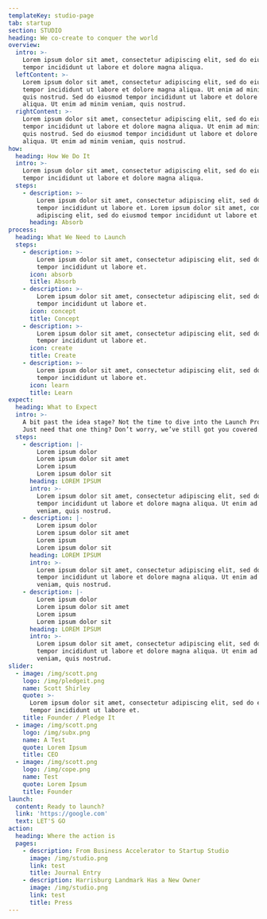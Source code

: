 ```yaml
---
templateKey: studio-page
tab: startup
section: STUDIO
heading: We co-create to conquer the world
overview:
  intro: >-
    Lorem ipsum dolor sit amet, consectetur adipiscing elit, sed do eiusmod
    tempor incididunt ut labore et dolore magna aliqua.
  leftContent: >-
    Lorem ipsum dolor sit amet, consectetur adipiscing elit, sed do eiusmod
    tempor incididunt ut labore et dolore magna aliqua. Ut enim ad minim veniam,
    quis nostrud. Sed do eiusmod tempor incididunt ut labore et dolore magna
    aliqua. Ut enim ad minim veniam, quis nostrud.
  rightContent: >-
    Lorem ipsum dolor sit amet, consectetur adipiscing elit, sed do eiusmod
    tempor incididunt ut labore et dolore magna aliqua. Ut enim ad minim veniam,
    quis nostrud. Sed do eiusmod tempor incididunt ut labore et dolore magna
    aliqua. Ut enim ad minim veniam, quis nostrud.
how:
  heading: How We Do It
  intro: >-
    Lorem ipsum dolor sit amet, consectetur adipiscing elit, sed do eiusmod
    tempor incididunt ut labore et dolore magna aliqua.
  steps:
    - description: >-
        Lorem ipsum dolor sit amet, consectetur adipiscing elit, sed do eiusmod
        tempor incididunt ut labore et. Lorem ipsum dolor sit amet, consectetur
        adipiscing elit, sed do eiusmod tempor incididunt ut labore et.
      heading: Absorb
process:
  heading: What We Need to Launch
  steps:
    - description: >-
        Lorem ipsum dolor sit amet, consectetur adipiscing elit, sed do eiusmod
        tempor incididunt ut labore et.
      icon: absorb
      title: Absorb
    - description: >-
        Lorem ipsum dolor sit amet, consectetur adipiscing elit, sed do eiusmod
        tempor incididunt ut labore et.
      icon: concept
      title: Concept
    - description: >-
        Lorem ipsum dolor sit amet, consectetur adipiscing elit, sed do eiusmod
        tempor incididunt ut labore et.
      icon: create
      title: Create
    - description: >-
        Lorem ipsum dolor sit amet, consectetur adipiscing elit, sed do eiusmod
        tempor incididunt ut labore et.
      icon: learn
      title: Learn
expect:
  heading: What to Expect
  intro: >-
    A bit past the idea stage? Not the time to dive into the Launch Program?
    Just need that one thing? Don’t worry, we’ve still got you covered.
  steps:
    - description: |-
        Lorem ipsum dolor
        Lorem ipsum dolor sit amet
        Lorem ipsum
        Lorem ipsum dolor sit
      heading: LOREM IPSUM
      intro: >-
        Lorem ipsum dolor sit amet, consectetur adipiscing elit, sed do eiusmod
        tempor incididunt ut labore et dolore magna aliqua. Ut enim ad minim
        veniam, quis nostrud.
    - description: |-
        Lorem ipsum dolor
        Lorem ipsum dolor sit amet
        Lorem ipsum
        Lorem ipsum dolor sit
      heading: LOREM IPSUM
      intro: >-
        Lorem ipsum dolor sit amet, consectetur adipiscing elit, sed do eiusmod
        tempor incididunt ut labore et dolore magna aliqua. Ut enim ad minim
        veniam, quis nostrud.
    - description: |-
        Lorem ipsum dolor
        Lorem ipsum dolor sit amet
        Lorem ipsum
        Lorem ipsum dolor sit
      heading: LOREM IPSUM
      intro: >-
        Lorem ipsum dolor sit amet, consectetur adipiscing elit, sed do eiusmod
        tempor incididunt ut labore et dolore magna aliqua. Ut enim ad minim
        veniam, quis nostrud.
slider:
  - image: /img/scott.png
    logo: /img/pledgeit.png
    name: Scott Shirley
    quote: >-
      Lorem ipsum dolor sit amet, consectetur adipiscing elit, sed do eiusmod
      tempor incididunt ut labore et.
    title: Founder / Pledge It
  - image: /img/scott.png
    logo: /img/subx.png
    name: A Test
    quote: Lorem Ipsum
    title: CEO
  - image: /img/scott.png
    logo: /img/cope.png
    name: Test
    quote: Lorem Ipsum
    title: Founder
launch:
  content: Ready to launch?
  link: 'https://google.com'
  text: LET'S GO
action:
  heading: Where the action is
  pages:
    - description: From Business Accelerator to Startup Studio
      image: /img/studio.png
      link: test
      title: Journal Entry
    - description: Harrisburg Landmark Has a New Owner
      image: /img/studio.png
      link: test
      title: Press
---
```


